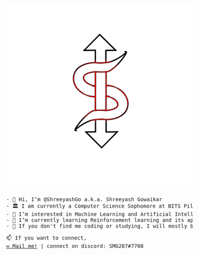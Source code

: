 <pre>
<img src="./S_SVG.png">
</pre>
<pre>
- 👋 Hi, I’m @ShreeyashGo a.k.a. Shreeyash Gowaikar
- 🏛️ I am currently a Computer Science Sophomore at BITS Pilani, Goa Campus
- 👀 I’m interested in Machine Learning and Artificial Intelligence
- 🌱 I’m currently learning Reinforcement learning and its applications in the field of BCI!
- 🤔 If you don't find me coding or studying, I will mostly be stargazing, doing photography or sleeping.
</pre>
<pre>📫 If you want to connect,
<a href='shreeyashgo@gmail.com'>✉️ Mail me!</a> | connect on discord: SMG287#7708
</pre>

<!---
ShreeyashGo/ShreeyashGo is a ✨ special ✨ repository because its `README.md` (this file) appears on your GitHub profile.
You can click the Preview link to take a look at your changes.
--->
